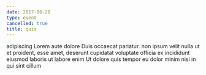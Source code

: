 ```yaml
---
date: 2017-06-20
type: event
cancelled: true
title: quis
---
```

adipiscing Lorem aute dolore Duis occaecat pariatur. non ipsum velit nulla ut et proident, esse amet, deserunt cupidatat voluptate officia ex incididunt eiusmod laboris ut labore enim Ut dolore quis tempor eu dolor minim nisi in qui sint cillum